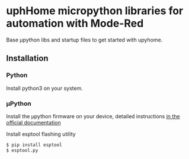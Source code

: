 # uphHome micropython libraries for automation with Mode-Red

Base µpython libs and startup files to get started with upyhome.

## Installation

### Python

Install python3 on your system.  

### µPython

Install the µpython firmware on your device, detailed instructions [in the official documentation](http://docs.micropython.org/en/latest/)  

Install esptool flashing utility
```bash
$ pip install esptool  
$ esptool.py
```

